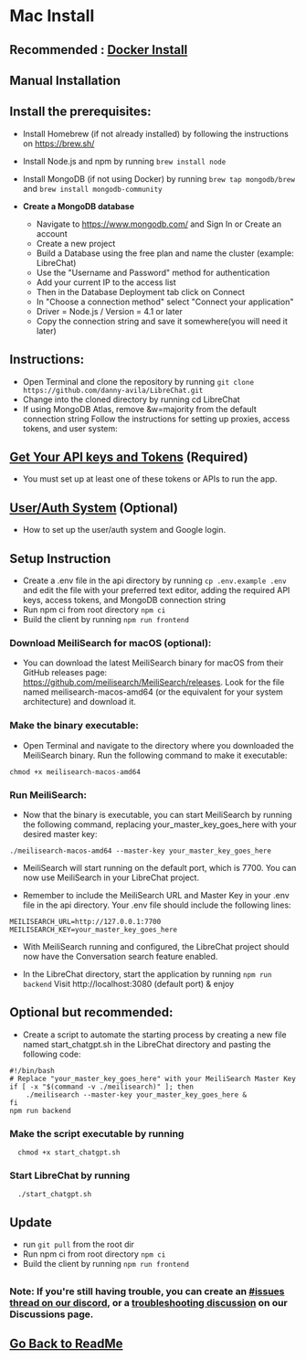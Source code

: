 # Mac Install
## **Recommended : [Docker Install](docker_install.md)**

##

## **Manual Installation**

## Install the prerequisites:
  - Install Homebrew (if not already installed) by following the instructions on https://brew.sh/
  - Install Node.js and npm by running `brew install node`
  - Install MongoDB (if not using Docker) by running `brew tap mongodb/brew` and `brew install mongodb-community`
  
  - **Create a MongoDB database**
    
    - Navigate to https://www.mongodb.com/ and Sign In or Create an account
    - Create a new project
    - Build a Database using the free plan and name the cluster (example: LibreChat)
    - Use the "Username and Password" method for authentication
    - Add your current IP to the access list
    - Then in the Database Deployment tab click on Connect
    - In "Choose a connection method" select "Connect your application"
    - Driver = Node.js / Version = 4.1 or later
    - Copy the connection string and save it somewhere(you will need it later)


 ## Instructions:

  - Open Terminal and clone the repository by running `git clone https://github.com/danny-avila/LibreChat.git`
  - Change into the cloned directory by running cd LibreChat
  - If using MongoDB Atlas, remove &w=majority from the default connection string
Follow the instructions for setting up proxies, access tokens, and user system:

## [Get Your API keys and Tokens](apis_and_tokens.md) (Required)
- You must set up at least one of these tokens or APIs to run the app.

## [User/Auth System](../features/user_auth_system.md) (Optional)
- How to set up the user/auth system and Google login.

## Setup Instruction
  - Create a .env file in the api directory by running `cp .env.example .env` and edit the file with your preferred text editor, adding the required API keys, access tokens, and MongoDB connection string
  - Run npm ci from root directory `npm ci`
  - Build the client by running `npm run frontend`

### **Download MeiliSearch for macOS (optional):**
  - You can download the latest MeiliSearch binary for macOS from their GitHub releases page: https://github.com/meilisearch/MeiliSearch/releases. Look for the file named meilisearch-macos-amd64 (or the equivalent for your system architecture) and download it.

### **Make the binary executable:**
  - Open Terminal and navigate to the directory where you downloaded the MeiliSearch binary. Run the following command to make it executable:

```
chmod +x meilisearch-macos-amd64
```

### **Run MeiliSearch:**
  - Now that the binary is executable, you can start MeiliSearch by running the following command, replacing your_master_key_goes_here with your desired master key:

```
./meilisearch-macos-amd64 --master-key your_master_key_goes_here
```

  - MeiliSearch will start running on the default port, which is 7700. You can now use MeiliSearch in your LibreChat project.

  - Remember to include the MeiliSearch URL and Master Key in your .env file in the api directory. Your .env file should include the following lines:

```
MEILISEARCH_URL=http://127.0.0.1:7700
MEILISEARCH_KEY=your_master_key_goes_here
```

  - With MeiliSearch running and configured, the LibreChat project should now have the Conversation search feature enabled.

  - In the LibreChat directory, start the application by running `npm run backend`
Visit http://localhost:3080 (default port) & enjoy

## Optional but recommended:

  - Create a script to automate the starting process by creating a new file named start_chatgpt.sh in the LibreChat directory and pasting the following code:

```
#!/bin/bash
# Replace "your_master_key_goes_here" with your MeiliSearch Master Key
if [ -x "$(command -v ./meilisearch)" ]; then
    ./meilisearch --master-key your_master_key_goes_here &
fi
npm run backend
```

### **Make the script executable by running** 

```
  chmod +x start_chatgpt.sh
```

### **Start LibreChat by running** 
```
  ./start_chatgpt.sh
```


## **Update**
- run `git pull` from the root dir
- Run npm ci from root directory `npm ci`
- Build the client by running `npm run frontend`

##

### Note: If you're still having trouble, you can create an [#issues thread on our discord](https://discord.gg/weqZFtD9C4), or a [troubleshooting discussion](https://github.com/danny-avila/LibreChat/discussions/new?category=troubleshooting) on our Discussions page.

##

## [Go Back to ReadMe](../../README.md)
